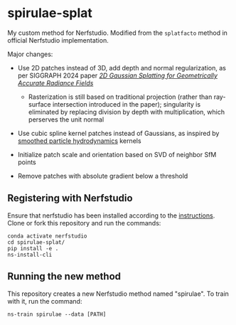 # spirulae-splat
My custom method for Nerfstudio. Modified from the `splatfacto` method in official Nerfstudio implementation.

Major changes:

- Use 2D patches instead of 3D, add depth and normal regularization, as per SIGGRAPH 2024 paper [*2D Gaussian Splatting for Geometrically Accurate Radiance Fields*](https://arxiv.org/abs/2403.17888)
  - Rasterization is still based on traditional projection (rather than ray-surface intersection introduced in the paper); singularity is eliminated by replacing division by depth with multiplication, which perserves the unit normal

- Use cubic spline kernel patches instead of Gaussians, as inspired by [smoothed particle hydrodynamics](https://en.wikipedia.org/wiki/Smoothed-particle_hydrodynamics) kernels

- Initialize patch scale and orientation based on SVD of neighbor SfM points

- Remove patches with absolute gradient below a threshold

## Registering with Nerfstudio
Ensure that nerfstudio has been installed according to the [instructions](https://docs.nerf.studio/quickstart/installation.html). Clone or fork this repository and run the commands:

```
conda activate nerfstudio
cd spirulae-splat/
pip install -e .
ns-install-cli
```

## Running the new method
This repository creates a new Nerfstudio method named "spirulae". To train with it, run the command:
```
ns-train spirulae --data [PATH]
```